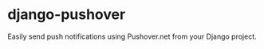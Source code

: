 django-pushover
===============

Easily send push notifications using Pushover.net from your Django project.